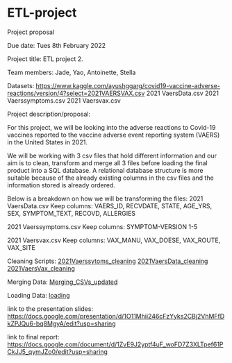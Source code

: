# ETL-project
Project proposal

Due date: Tues 8th February 2022

Project title: ETL project 2.

Team members:
Jade, Yao, Antoinette, Stella

Datasets:
https://www.kaggle.com/ayushggarg/covid19-vaccine-adverse-reactions/version/4?select=2021VAERSVAX.csv
2021 VaersData.csv
2021 Vaerssymptoms.csv
2021 Vaersvax.csv

Project description/proposal:

For this project, we will be looking into the adverse reactions to Covid-19 vaccines reported to the vaccine adverse event reporting system (VAERS) in the United States in 2021.

We will be working with 3 csv files that hold different information and our aim is to clean, transform and merge all 3 files before loading the final product into a SQL database. A relational database structure is more suitable because of the already existing columns in the csv files and the information stored is already ordered.

Below is a breakdown on how we will be transforming the files: 
2021 VaersData.csv
Keep columns: 
VAERS_ID, RECVDATE, STATE, AGE_YRS, SEX, SYMPTOM_TEXT, RECOVD, ALLERGIES

2021 Vaerssymptoms.csv
Keep columns:
SYMPTOM-VERSION 1-5

2021 Vaersvax.csv
Keep columns:
VAX_MANU, VAX_DOESE, VAX_ROUTE, VAX_SITE

Cleaning Scripts: 
[2021Vaerssytoms_cleaning](./2021Vaerssymptoms_cleaning.ipynb)
[2021VaersData_cleaning](./2021VaersData_cleaning.ipynbipynb)
[2021VaersVax_cleaning](./2021VaersVax_cleaning.ipynb)

Merging Data:
[Merging_CSVs_updated](./Merging_CSVs_updated.ipynb)

Loading Data:
[loading](./loading.ipynb)


link to the presentation slides:
https://docs.google.com/presentation/d/1O11Mhii246cFzYyks2CBj2VhMFfDkZPJQu6-bq8MgyA/edit?usp=sharing

link to final report:
https://docs.google.com/document/d/1ZvE9J2yptf4uF_woFD7Z3XLTpef61PCkJJ5_qymJZo0/edit?usp=sharing
